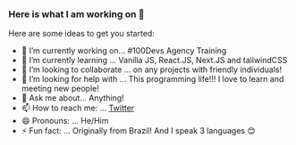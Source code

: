 ### Here is what I am working on 👋

Here are some ideas to get you started:

- 🔭 I’m currently working on... #100Devs Agency Training
- 🌱 I’m currently learning ... Vanilla JS, React.JS, Next.JS and tailwindCSS
- 👯 I’m looking to collaborate ... on any projects with friendly individuals!
- 🤔 I’m looking for help with ... This programming life!!! I love to learn and meeting new people! 
- 💬 Ask me about... Anything!
- 📫 How to reach me: ... [Twitter](https://twitter.com/goofer_G)
- 😄 Pronouns: ... He/Him
- ⚡ Fun fact: ... Originally from Brazil! And I speak 3 languages 😊

